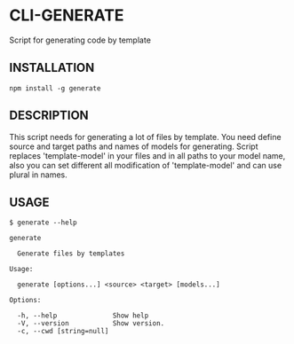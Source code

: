 # CLI-GENERATE

Script for generating code by template

## INSTALLATION

```
npm install -g generate
```

## DESCRIPTION

This script needs for generating a lot of files by template. You need define source and target paths and names of models for generating. Script replaces 'template-model' in your files and in all paths to your model name, also you can set different all modification of 'template-model' and can use plural in names.

## USAGE

```
$ generate --help

generate

  Generate files by templates

Usage:

  generate [options...] <source> <target> [models...]

Options:

  -h, --help              Show help
  -V, --version           Show version.
  -c, --cwd [string=null]
```